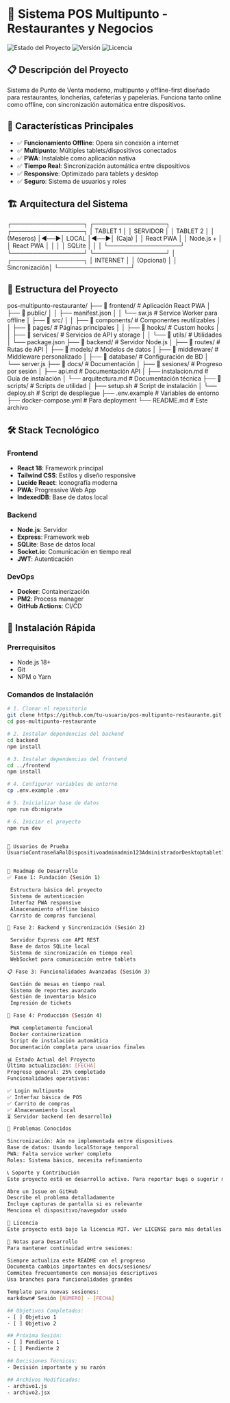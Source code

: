 # 🏪 Sistema POS Multipunto - Restaurantes y Negocios

![Estado del Proyecto](https://img.shields.io/badge/Estado-En%20Desarrollo-yellow)
![Versión](https://img.shields.io/badge/Versión-1.0.0--alpha-blue)
![Licencia](https://img.shields.io/badge/Licencia-MIT-green)

## 📋 Descripción del Proyecto

Sistema de Punto de Venta moderno, multipunto y offline-first diseñado para restaurantes, loncherías, cafeterías y papelerías. Funciona tanto online como offline, con sincronización automática entre dispositivos.

## 🎯 Características Principales

- ✅ **Funcionamiento Offline**: Opera sin conexión a internet
- ✅ **Multipunto**: Múltiples tablets/dispositivos conectados
- ✅ **PWA**: Instalable como aplicación nativa
- ✅ **Tiempo Real**: Sincronización automática entre dispositivos
- ✅ **Responsive**: Optimizado para tablets y desktop
- ✅ **Seguro**: Sistema de usuarios y roles

## 🏗️ Arquitectura del Sistema

┌─────────────────┐    ┌─────────────────┐    ┌─────────────────┐
│   TABLET 1      │    │   SERVIDOR      │    │   TABLET 2      │
│   (Meseros)     │◄──►│   LOCAL         │◄──►│   (Caja)        │
│   React PWA     │    │   Node.js +     │    │   React PWA     │
│                 │    │   SQLite        │    │                 │
└─────────────────┘    └─────────────────┘    └─────────────────┘
│
┌─────────────────┐
│   INTERNET      │
│   (Opcional)    │
│   Sincronización│
└─────────────────┘

## 📁 Estructura del Proyecto

pos-multipunto-restaurante/
├── 📁 frontend/                 # Aplicación React PWA
│   ├── 📁 public/
│   │   ├── manifest.json
│   │   └── sw.js               # Service Worker para offline
│   ├── 📁 src/
│   │   ├── 📁 components/      # Componentes reutilizables
│   │   ├── 📁 pages/          # Páginas principales
│   │   ├── 📁 hooks/          # Custom hooks
│   │   ├── 📁 services/       # Servicios de API y storage
│   │   └── 📁 utils/          # Utilidades
│   └── package.json
├── 📁 backend/                  # Servidor Node.js
│   ├── 📁 routes/             # Rutas de API
│   ├── 📁 models/             # Modelos de datos
│   ├── 📁 middleware/         # Middleware personalizado
│   ├── 📁 database/           # Configuración de BD
│   └── server.js
├── 📁 docs/                    # Documentación
│   ├── 📁 sesiones/           # Progreso por sesión
│   ├── api.md                 # Documentación API
│   ├── instalacion.md         # Guía de instalación
│   └── arquitectura.md        # Documentación técnica
├── 📁 scripts/                # Scripts de utilidad
│   ├── setup.sh              # Script de instalación
│   └── deploy.sh             # Script de despliegue
├── .env.example               # Variables de entorno
├── docker-compose.yml         # Para deployment
└── README.md                  # Este archivo


## 🛠️ Stack Tecnológico

### Frontend
- **React 18**: Framework principal
- **Tailwind CSS**: Estilos y diseño responsive
- **Lucide React**: Iconografía moderna
- **PWA**: Progressive Web App
- **IndexedDB**: Base de datos local

### Backend
- **Node.js**: Servidor
- **Express**: Framework web
- **SQLite**: Base de datos local
- **Socket.io**: Comunicación en tiempo real
- **JWT**: Autenticación

### DevOps
- **Docker**: Containerización
- **PM2**: Process manager
- **GitHub Actions**: CI/CD

## 🚀 Instalación Rápida

### Prerrequisitos
- Node.js 18+ 
- Git
- NPM o Yarn

### Comandos de Instalación
```bash
# 1. Clonar el repositorio
git clone https://github.com/tu-usuario/pos-multipunto-restaurante.git
cd pos-multipunto-restaurante

# 2. Instalar dependencias del backend
cd backend
npm install

# 3. Instalar dependencias del frontend
cd ../frontend
npm install

# 4. Configurar variables de entorno
cp .env.example .env

# 5. Inicializar base de datos
npm run db:migrate

# 6. Iniciar el proyecto
npm run dev


📱 Usuarios de Prueba
UsuarioContraseñaRolDispositivoadminadmin123AdministradorDesktoptablet1tablet123MeseroTablettablet2caja123CajeroTabletmesero1mesa123MeseroCualquiera


🎯 Roadmap de Desarrollo
✅ Fase 1: Fundación (Sesión 1)

 Estructura básica del proyecto
 Sistema de autenticación
 Interfaz PWA responsive
 Almacenamiento offline básico
 Carrito de compras funcional

🔄 Fase 2: Backend y Sincronización (Sesión 2)

 Servidor Express con API REST
 Base de datos SQLite local
 Sistema de sincronización en tiempo real
 WebSocket para comunicación entre tablets

📋 Fase 3: Funcionalidades Avanzadas (Sesión 3)

 Gestión de mesas en tiempo real
 Sistema de reportes avanzado
 Gestión de inventario básico
 Impresión de tickets

🚀 Fase 4: Producción (Sesión 4)

 PWA completamente funcional
 Docker containerization
 Script de instalación automática
 Documentación completa para usuarios finales

📊 Estado Actual del Proyecto
Última actualización: [FECHA]
Progreso general: 25% completado
Funcionalidades operativas:

✅ Login multipunto
✅ Interfaz básica de POS
✅ Carrito de compras
✅ Almacenamiento local
⏳ Servidor backend (en desarrollo)

🐛 Problemas Conocidos

Sincronización: Aún no implementada entre dispositivos
Base de datos: Usando localStorage temporal
PWA: Falta service worker completo
Roles: Sistema básico, necesita refinamiento

📞 Soporte y Contribución
Este proyecto está en desarrollo activo. Para reportar bugs o sugerir mejoras:

Abre un Issue en GitHub
Describe el problema detalladamente
Incluye capturas de pantalla si es relevante
Menciona el dispositivo/navegador usado

📄 Licencia
Este proyecto está bajo la licencia MIT. Ver LICENSE para más detalles.

📝 Notas para Desarrollo
Para mantener continuidad entre sesiones:

Siempre actualiza este README con el progreso
Documenta cambios importantes en docs/sesiones/
Commitea frecuentemente con mensajes descriptivos
Usa branches para funcionalidades grandes

Template para nuevas sesiones:
markdown# Sesión [NÚMERO] - [FECHA]

## Objetivos Completados:
- [ ] Objetivo 1
- [ ] Objetivo 2

## Próxima Sesión:
- [ ] Pendiente 1
- [ ] Pendiente 2

## Decisiones Técnicas:
- Decisión importante y su razón

## Archivos Modificados:
- archivo1.js
- archivo2.jsx